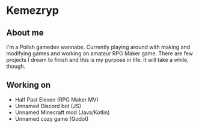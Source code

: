 # Kemezryp

## About me
I'm a Polish gamedev wannabe. Currently playing around with making and modifying games and working on amateur RPG Maker game. There are few projects I dream to finish and this is my purpose in life. It will take a while, though.
## Working on
- Half Past Eleven (RPG Maker MV)
- Unnamed Discord bot (JS)
- Unnamed Minecraft mod (Java/Kotlin)
- Unnamed cozy game (Godot)
